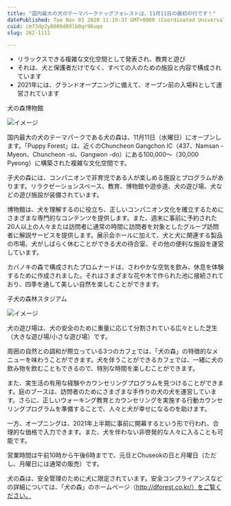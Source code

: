 ```yaml
---
title: "国内最大の犬のテーマパークドッグフォレストは、11月11日の最初の行です！"
datePublished: Tue Nov 03 2020 11:19:37 GMT+0000 (Coordinated Universal Time)
cuid: cm73dp2y8000d09lb0qr96uqe
slug: 262-1111

---
```



- リラックスできる複雑な文化空間として発表され、教育と遊び
- それは、犬と保護者だけでなく、すべての人のための施設と内容で構成されています
- 2021年には、グランドオープニングに備えて、オープン前の入場料として運営されています

犬の森博物館

![イメージ](https://cdn.hashnode.com/res/hashnode/image/upload/v1739453482183/b6e20745-7e2e-49cd-bc5d-f84e5d0d971d.jpeg)

国内最大の犬のテーマパークである犬の森は、11月11日（水曜日）にオープンします。「Puppy Forest」は、近くのChuncheon Gangchon IC（437、Namsan -Myeon、Chuncheon -si、Gangwon -do）にある100,000〜（30,000 Pyeong）に構築された複雑な文化空間です。

子犬の森には、コンパニオンで非育児である人が楽しめる施設とプログラムがあります。リラクゼーションスペース、教育、博物館や遊歩道、犬の遊び場、犬などの遊び施設が装備されています。

博物館は、犬を理解するのに役立ち、正しいコンパニオン文化を確立するためにさまざまな専門的なコンテンツを提供します。また、週末に事前に予約された20人以上の人々または訪問者に通常の時間に訪問者を対象としたグループ訪問者に解説サービスを提供します。展示会ホールに加えて、犬と犬に関連する製品の市場、犬がしばらく休むことができる犬の待合室、その他の便利な施設を運営しています。

カバノキの森で構成されたプロムナードは、さわやかな空気を飲み、休息を体験するために作成されました。それはさまざまな花や木で作られた池に接続されており、四季を通して美しい自然を楽しむことができます。

子犬の森林スタジアム

![イメージ](https://cdn.hashnode.com/res/hashnode/image/upload/v1739453486647/02b3ff31-3298-45ea-83d0-bd1d69a7e908.jpeg)

犬の遊び場は、犬の安全のために重量に応じて分割されている広々とした芝生（大きな遊び場/小さな遊び場）です。

周囲の自然との調和が際立っている3つのカフェでは、「犬の森」の特徴的なメニューを味わうことができます。犬を伴うことができるカフェでは、一緒に犬の飲み物を飲むこともできるので、特別な時間を楽しむことができます。

また、実生活の有用な経験やカウンセリングプログラムを見つけることができます。庭のブースは、訪問者のためにさまざまな手作りの犬の犬を運営しています。さらに、正しいウォーキング教育とカウンセリングを実施する行動カウンセリングプログラムを準備することで、人々と犬が幸せになるのを助けます。

一方、オープニングは、2021年上半期に事前に開幕するという形で行われ、合理的な価格で入力できます。また、犬を伴わない非啓発的な人々に入ることも可能です。

営業時間は午前10時から午後6時までで、元旦とChuseokの日と月曜日（ただし、月曜日には通常の販売）です。

犬の森は、安全管理のために犬に限定されています。安全コンプライアンスなどの詳細については、「犬の森」のホームページ（http://dforest.co.kr/）をご覧ください。